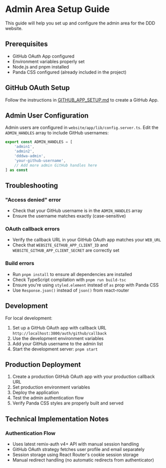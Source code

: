 # Admin Area Setup Guide

This guide will help you set up and configure the admin area for the DDD website.

## Prerequisites

- GitHub OAuth App configured
- Environment variables properly set
- Node.js and pnpm installed
- Panda CSS configured (already included in the project)

## GitHub OAuth Setup

Follow the instructions in [GITHUB_APP_SETUP.md](GITHUB_APP_SETUP.md) to create a GitHub App.

## Admin User Configuration

Admin users are configured in `website/app/lib/config.server.ts`. Edit the `ADMIN_HANDLES` array to include GitHub usernames:

```typescript
export const ADMIN_HANDLES = [
    'admin1',
    'admin2',
    'dddwa-admin',
    'your-github-username',
    // Add more admin GitHub handles here
] as const
```

## Troubleshooting

### "Access denied" error

- Check that your GitHub username is in the `ADMIN_HANDLES` array
- Ensure the username matches exactly (case-sensitive)

### OAuth callback errors

- Verify the callback URL in your GitHub OAuth app matches your `WEB_URL`
- Check that `WEBSITE_GITHUB_APP_CLIENT_ID` and `WEBSITE_GITHUB_APP_CLIENT_SECRET` are correctly set

### Build errors

- Run `pnpm install` to ensure all dependencies are installed
- Check TypeScript compilation with `pnpm run build-tsc`
- Ensure you're using `styled.element` instead of `as` prop with Panda CSS
- Use `Response.json()` instead of `json()` from react-router

## Development

For local development:

1. Set up a GitHub OAuth app with callback URL `http://localhost:3800/auth/github/callback`
2. Use the development environment variables
3. Add your GitHub username to the admin list
4. Start the development server: `pnpm start`

## Production Deployment

1. Create a production GitHub OAuth app with your production callback URL
2. Set production environment variables
3. Deploy the application
4. Test the admin authentication flow
5. Verify Panda CSS styles are properly built and served

## Technical Implementation Notes

### Authentication Flow

- Uses latest remix-auth v4+ API with manual session handling
- GitHub OAuth strategy fetches user profile and email separately
- Session storage using React Router's cookie session storage
- Manual redirect handling (no automatic redirects from authenticator)
